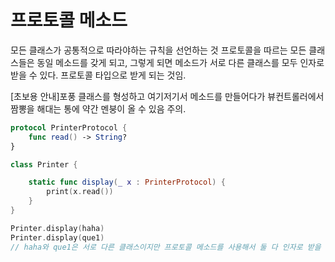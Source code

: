 # 프로토콜 메소드

모든 클래스가 공통적으로 따라야하는 규칙을 선언하는 것
프로토콜을 따르는 모든 클래스들은 동일 메소드를 갖게 되고, 그렇게 되면 메소드가 서로 다른 클래스를 모두 인자로 받을 수 있다. 프로토콜 타입으로 받게 되는 것임.


[초보용 안내]포풍 클래스를 형성하고 여기저기서 메소드를 만들어다가 뷰컨트롤러에서 짬뽕을 해대는 통에 약간 멘붕이 올 수 있음 주의.

```swift
protocol PrinterProtocol {
    func read() -> String?
}
```

```swift
class Printer {

    static func display(_ x : PrinterProtocol) {
        print(x.read())
    }
}
```

```swift
Printer.display(haha)
Printer.display(que1)
// haha와 que1은 서로 다른 클래스이지만 프로토콜 메소드를 사용해서 둘 다 인자로 받을 수 있게 되었다!
```
